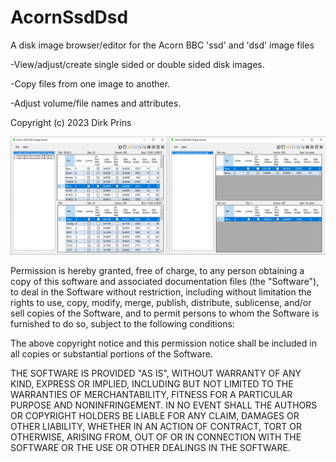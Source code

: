 # AcornSsdDsd
A disk image browser/editor for the Acorn BBC 'ssd' and 'dsd' image files

-View/adjust/create single sided or double sided disk images.

-Copy files from one image to another.

-Adjust volume/file names and attributes.

Copyright (c) 2023 Dirk Prins

![Screenshot](ScreenShot.png)

Permission is hereby granted, free of charge, to any person obtaining a copy of this software and associated documentation files (the "Software"), to deal in the Software without restriction, including without limitation the rights to use, copy, modify, merge, publish, distribute, sublicense, and/or sell copies of the Software, and to permit persons to whom the Software is furnished to do so, subject to the following conditions:

The above copyright notice and this permission notice shall be included in all copies or substantial portions of the Software.

THE SOFTWARE IS PROVIDED "AS IS", WITHOUT WARRANTY OF ANY KIND, EXPRESS OR IMPLIED, INCLUDING BUT NOT LIMITED TO THE WARRANTIES OF MERCHANTABILITY, FITNESS FOR A PARTICULAR PURPOSE AND NONINFRINGEMENT. IN NO EVENT SHALL THE AUTHORS OR COPYRIGHT HOLDERS BE LIABLE FOR ANY CLAIM, DAMAGES OR OTHER LIABILITY, WHETHER IN AN ACTION OF CONTRACT, TORT OR OTHERWISE, ARISING FROM, OUT OF OR IN CONNECTION WITH THE SOFTWARE OR THE USE OR OTHER DEALINGS IN THE SOFTWARE.
